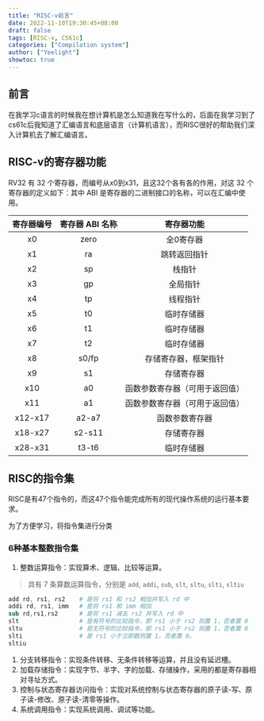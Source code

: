 ```yaml
---
title: "RISC-v前言"
date: 2022-11-10T19:30:45+08:00
draft: false
tags: [RISC-v, CS61c]
categories: ["Compilation system"]
author: ["Yeelight"]
showtoc: true
---
```


## 前言

在我学习c语言的时候我在想计算机是怎么知道我在写什么的，后面在我学习到了cs61c后我知道了汇编语言和底层语言（计算机语言），而RISC很好的帮助我们深入计算机去了解汇编语言。

## RISC-v的寄存器功能

RV32 有 32 个寄存器，而编号从x0到x31，且这32个各有各的作用，对这 32 个寄存器的定义如下：其中 ABI 是寄存器的二进制接口的名称，可以在汇编中使用。

| 寄存器编号 | 寄存器 ABI 名称 | 寄存器功能 |
|:----:|:----:|:----:|
| x0 | zero | 全0寄存器 |
| x1 | ra | 跳转返回指针|
| x2 | sp | 栈指针 |
| x3 | gp | 全局指针 |
| x4 | tp | 线程指针 |
| x5 | t0 | 临时存储器 |
| x6 | t1 | 临时存储器 |
| x7 | t2 | 临时存储器 |
| x8 | s0/fp |存储寄存器，框架指针|
| x9 | s1 | 存储寄存器 |
| x10 | a0 | 函数参数寄存器（可用于返回值）|
| x11 | a1 |函数参数寄存器（可用于返回值）|
| x12-x17 | a2-a7 | 函数参数寄存器 |
| x18-x27 | s2-s11 | 存储寄存器 |
| x28-x31 | t3-t6 | 临时存储器 |

## RISC的指令集

RISC是有47个指令的，而这47个指令能完成所有的现代操作系统的运行基本要求。

为了方便学习，将指令集进行分类

### 6种基本整数指令集

1. 整数运算指令：实现算术、逻辑、比较等运算。

> 具有 7 条算数运算指令，分别是 `add`, `addi`, `sub`, `slt`, `sltu`, `slti`, `sltiu`

``` s
add rd, rs1, rs2    # 是将 rs1 和 rs2 相加并写入 rd 中
addi rd, rs1, imm   # 是将 rs1 和 imm 相加
sub rd,rs1,rs2      # 是将 rs1 减去 rs2 并写入 rd 中
slt                 # 是有符号的比较指令，即 rs1 小于 rs2 则置 1，否者置 0
sltu                # 是无符号的比较指令，即 rs1 小于 rs2 则置 1，否者置 0
slti                # 是 rs1 小于立即数则置 1，否者置 0。
sltiu

```

1. 分支转移指令：实现条件转移、无条件转移等运算，并且没有延迟槽。
2. 加载存储指令：实现字节、半字、字的加载、存储操作，采用的都是寄存器相对寻址方式。
3. 控制与状态寄存器访问指令：实现对系统控制与状态寄存器的原子读-写、原子读-修改、原子读-清零等操作。
4. 系统调用指令：实现系统调用、调试等功能。
